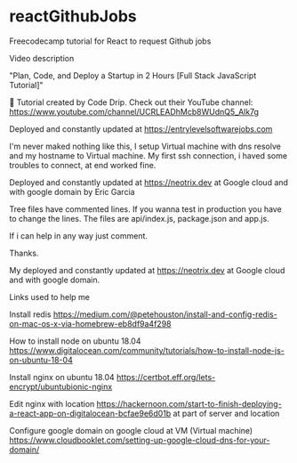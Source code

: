# reactGithubJobs

Freecodecamp tutorial for React to request Github jobs

Video description 

"Plan, Code, and Deploy a Startup in 2 Hours [Full Stack JavaScript Tutorial]"


🎥 Tutorial created by Code Drip. Check out their YouTube channel: https://www.youtube.com/channel/UCRLEADhMcb8WUdnQ5_Alk7g


Deployed and constantly updated at https://entrylevelsoftwarejobs.com


I'm never maked nothing like this, I setup Virtual machine with dns resolve and my hostname to Virtual machine. My first ssh connection, i haved some troubles to connect, at end worked fine.

Deployed and constantly updated at https://neotrix.dev at Google cloud and with google domain by Eric Garcia

Tree files have commented lines. If you wanna test in production you have to change the lines.  The files are api/index.js, package.json and app.js.

If i can help in any way just comment. 

Thanks. 

My deployed and constantly updated at https://neotrix.dev at Google cloud and with google domain.

Links used to help me

Install redis
https://medium.com/@petehouston/install-and-config-redis-on-mac-os-x-via-homebrew-eb8df9a4f298

How to install node on ubuntu 18.04
https://www.digitalocean.com/community/tutorials/how-to-install-node-js-on-ubuntu-18-04

Install nginx on ubuntu 18.04
https://certbot.eff.org/lets-encrypt/ubuntubionic-nginx

Edit nginx with location https://hackernoon.com/start-to-finish-deploying-a-react-app-on-digitalocean-bcfae9e6d01b
at part of server and location

Configure google domain on google cloud at VM (Virtual machine)
https://www.cloudbooklet.com/setting-up-google-cloud-dns-for-your-domain/

